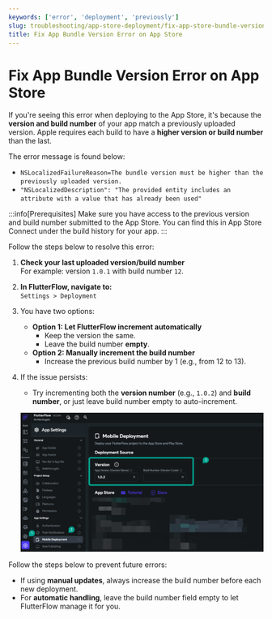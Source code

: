 ```yaml
---
keywords: ['error', 'deployment', 'previously']
slug: troubleshooting/app-store-deployment/fix-app-store-bundle-version-error
title: Fix App Bundle Version Error on App Store
---
```


# Fix App Bundle Version Error on App Store

If you're seeing this error when deploying to the App Store, it's because the **version and build number** of your app match a previously uploaded version. Apple requires each build to have a **higher version or build number** than the last.

The error message is found below: 

   - `NSLocalizedFailureReason=The bundle version must be higher than the previously uploaded version.`
   - `"NSLocalizedDescription": "The provided entity includes an attribute with a value that has already been used"`

:::info[Prerequisites]
Make sure you have access to the previous version and build number submitted to the App Store. You can find this in App Store Connect under the build history for your app.
:::

Follow the steps below to resolve this error:

1. **Check your last uploaded version/build number**  
   For example: version `1.0.1` with build number `12`.

2. **In FlutterFlow, navigate to:**  
   `Settings > Deployment`

3. You have two options:
   - **Option 1: Let FlutterFlow increment automatically**  
     - Keep the version the same.
     - Leave the build number **empty**.
   - **Option 2: Manually increment the build number**  
     - Increase the previous build number by 1 (e.g., from 12 to 13).

4. If the issue persists:
   - Try incrementing both the **version number** (e.g., `1.0.2`) and **build number**, or just leave build number empty to auto-increment.

   ![](../../assets/20250430121110741307.png)

Follow the steps below to prevent future errors:

   - If using **manual updates**, always increase the build number before each new deployment.
   - For **automatic handling**, leave the build number field empty to let FlutterFlow manage it for you.